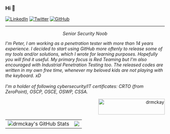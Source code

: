 <!--
**drmckay/drmckay** is a ✨ _special_ ✨ repository because its `README.md` (this file) appears on your GitHub profile.

Here are some ideas to get you started:

- 🔭 I’m currently working on ...
- 🌱 I’m currently learning ...
- 👯 I’m looking to collaborate on ...
- 🤔 I’m looking for help with ...
- 💬 Ask me about ...
- 📫 How to reach me: ...
- 😄 Pronouns: ...
- ⚡ Fun fact: ...
-->

### Hi 👋

<a href="https://www.linkedin.com/in/peterveresdmk/" target="_blank"><img src="https://img.shields.io/badge/LinkedIn-%230077B5.svg?&style=flat-square&logo=linkedin&logoColor=white" alt="LinkedIn"></a>
<a href="https://twitter.com/_drmckay" target="_blank"><img src="https://img.shields.io/badge/-Twitter-1ca0f1?style=flat-square&labelColor=1ca0f1&logo=twitter&logoColor=white" alt="Twitter"></a>
<a href="https://github.com/drmckay" target="_blank"><img src="https://img.shields.io/badge/-GitHub-181717?style=flat-square&logo=github" alt="GitHub"></a>

<hr>

<p align="center"><em>Senior Security Noob<br>
  </p><p>I'm Peter, I am working as a penetration tester with more than 14 years experience. I decided to start using GitHub more oftenly to release some of my tools and/or solutions, which I wrote for learning purposes. Hopefully you will find it useful. My primary focus is Red Teaming but I'm also encouraged with Industrial Penetration Testing too. The released codes are written in my own free time, whenever my beloved kids are not playing with the keyboard. xD
  <br/>
  <br/>
  I'm a holder of following cybersecurity/IT certificates: CRTO (from ZeroPoint), OSCP, OSCE, OSWP, CSSA.
  <br/>
</em></p>
<p align="right">
  <a href="https://www.buymeacoffee.com/drmckay" target="blank"> <img align="center" src="https://cdn.buymeacoffee.com/buttons/v2/default-yellow.png" height="50" width="210" alt="drmckay" /></a>
</p>

<table border="0">
  <tr>
    <td><img align="center" src="https://github-readme-stats.vercel.app/api?username=drmckay&show_icons=true&line_height=35&count_private=false&theme=vue-dark" alt="drmckay's GitHub Stats" /></td>
    <td><img align="center" src="https://github-readme-stats.vercel.app/api/top-langs/?username=drmckay&hide=cmake&langs_count=5&line_height=35&theme=vue-dark" /></td>
  </tr>
</table>

<!-- CREDITS: 
  -- Thanks S3cur3Th1sSh1t, I've taken half of the readme format from him, as I really liked it 
  -- https://github.com/S3cur3Th1sSh1t/S3cur3Th1sSh1t
  -- Thanks mgeeky, the remaining parts were taken from you, it was cool
  -- https://github.com/mgeeky/mgeeky
-->
